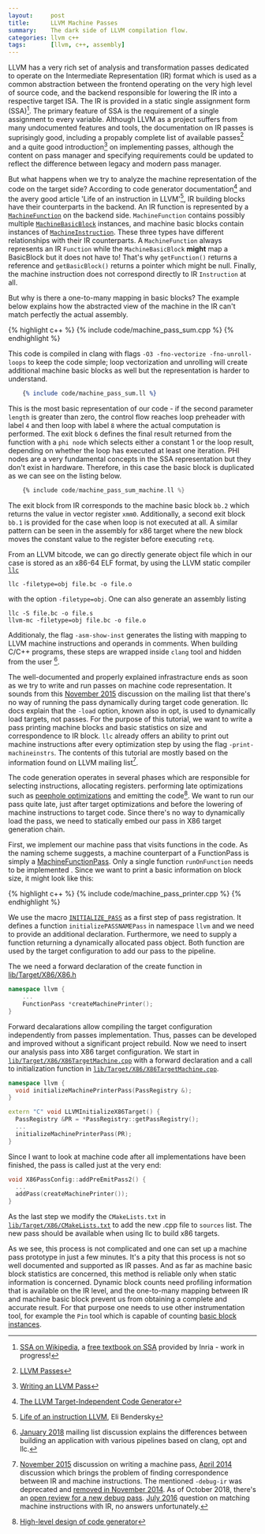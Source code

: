 ```yaml
---
layout:     post
title:      LLVM Machine Passes
summary:    The dark side of LLVM compilation flow.
categories: llvm c++
tags:       [llvm, c++, assembly]
---
```


LLVM has a very rich set of analysis and transformation passes dedicated to operate on the Intermediate Representation (IR) format which is used as a common abstraction between the frontend operating on the very high level of source code, and the backend responsible for lowering the IR into a respective target ISA. The IR is provided in a static single assignment form (SSA)[^1]. The primary feature of SSA is the requirement of a single assignment to every variable. Although LLVM as a project suffers from many undocumented features and tools, the documentation on IR passes is suprisingly good, including a propably complete list of available passes[^2] and a quite good introduction[^3] on implementing passes, although the content on pass manager and specifying requirements could be updated to reflect the difference between legacy and modern pass manager.

But what happens when we try to analyze the machine representation of the code on the target side? According to code generator documentation[^4] and the avery good article 'Life of an instruction in LLVM'[^5], IR building blocks have their counterparts in the backend. An IR function is represented by a [`MachineFunction`](https://llvm.org/docs/CodeGenerator.html#the-machinefunction-class) on the backend side. `MachineFunction` contains possibly multiple [`MachineBasicBlock`](https://llvm.org/docs/CodeGenerator.html#the-machinebasicblock-class) instances, and machine basic blocks contain instances of [`MachineInstruction`](https://llvm.org/docs/CodeGenerator.html#the-machineinstr-class). These three types have different relationships with their IR counterparts. A `MachineFunction` always represents an IR `Function` while the `MachineBasicBlock` **might** map a BasicBlock but it does not have to! That's why `getFunction()` returns a reference and `getBasicBlock()` returns a pointer which might be null. Finally, the machine instruction does not correspond directly to IR `Instruction` at all.

But why is there a one-to-many mapping in basic blocks? The example below explains how the abstracted view of the machine in the IR can't match perfectly the actual assembly.

{% highlight c++ %}
    {% include code/machine_pass_sum.cpp %}
{% endhighlight %}

This code is compiled in clang with flags `-O3 -fno-vectorize -fno-unroll-loops` to keep the code simple; loop vectorization and unrolling will create additional machine basic blocks as well but the representation is harder to understand. 

```llvm
    {% include code/machine_pass_sum.ll %}
```

This is the most basic representation of our code - if the second parameter `length` is greater than zero, the control flow reaches loop preheader with label `4` and then loop with label `8` where the actual computation is performed. The exit block `6` defines the final result returned from the function with a `phi node` which selects either a constant 1 or the loop result, depending on whether the loop has executed at least one iteration. PHI nodes are a very fundamental concepts in the SSA representation but they don't exist in hardware. Therefore, in this case the basic block is duplicated as we can see on the listing below.

```nasm
    {% include code/machine_pass_sum_machine.ll %}
```

The exit block from IR corresponds to the machine basic block `bb.2` which returns the value in vector register `xmm0`. Additionally, a second exit block `bb.1` is provided for the case when loop is not executed at all. A similar pattern can be seen in the assembly for x86 target where the new block moves the constant value to the register before executing `retq`.

From an LLVM bitcode, we can go directly generate object file which in our case is stored as an x86-64 ELF format, by using the LLVM static compiler [`llc`](https://llvm.org/docs/CommandGuide/llc.html)

```
llc -filetype=obj file.bc -o file.o
```

with the option `-filetype=obj`. One can also generate an assembly listing

```
llc -S file.bc -o file.s
llvm-mc -filetype=obj file.bc -o file.o
```

Additionaly, the flag `-asm-show-inst` generates the listing with mapping to LLVM machine instructions and operands in comments. When building C/C++ programs, these steps are wrapped inside `clang` tool and hidden from the user [^6].

The well-documented and properly explained infrastracture ends as soon as we try to write and run passes on machine code representation. It sounds from this [November 2015](http://lists.llvm.org/pipermail/llvm-dev/2015-November/092058.html) discussion on the mailing list that there's no way of running the pass dynamically during target code generation. llc docs explain that the `-load` option, known also in opt, is used to dynamically load targets, not passes. For the purpose of this tutorial, we want to write a pass printing machine blocks and basic statistics on size and correspondence to IR block. `llc` already offers an ability to print out machine instructions after every optimization step by using the flag `-print-machineinstrs`. The contents of this tutorial are mostly based on the information found on LLVM mailing list[^7].

The code generation operates in several phases which are responsible for selecting instructions, allocating registers. performing late optimizations such as [peephole optimizations](https://en.wikipedia.org/wiki/Peephole_optimization) and emitting the code[^8]. We want to run our pass quite late, just after target optimizations and before the lowering of machine instructions to target code. Since there's no way to dynamically load the pass, we need to statically embed our pass in X86 target generation chain.

First, we implement our machine pass that visits functions in the code. As the naming scheme suggests, a machine counterpart of a FunctionPass is simply a [MachineFunctionPass](http://llvm.org/doxygen/classllvm_1_1MachineFunctionPass.html). Only a single function `runOnFunction` needs to be implemented . Since we want to print a basic information on block size, it might look like this:

{% highlight c++ %}
    {% include code/machine_pass_printer.cpp %}
{% endhighlight %}

We use the macro [`INITIALIZE_PASS`](http://llvm.org/doxygen/PassSupport_8h.html) as a first step of pass registration. It defines a function `initializePASSNAMEPass` in namespace `llvm` and we need to provide an additional declaration. Furthermore, we need to supply a function returning a dynamically allocated pass object. Both function are used by the target configuration to add our pass to the pipeline.

The we need a forward declaration of the create function in [lib/Target/X86/X86.h](https://github.com/llvm-mirror/llvm/blob/d2b1fb11d3f3e5d88bc57c8e0154d367e0e48164/lib/Target/X86/X86.h#L130)

```c++
namespace llvm {
    ...
    FunctionPass *createMachinePrinter();
}
```

Forward decalarations allow compiling the target configuration independently from passes implementation. Thus, passes can be developed and improved without a significant project rebuild. Now we need to insert our analysis pass into X86 target configuration. We start in [`lib/Target/X86/X86TargetMachine.cpp`](https://github.com/llvm-mirror/llvm/blob/master/lib/Target/X86/X86TargetMachine.cpp) with a forward declaration and a call to initialization function in [`lib/Target/X86/X86TargetMachine.cpp`](https://github.com/llvm-mirror/llvm/blob/master/lib/Target/X86/X86TargetMachine.cpp#L59). 

```c++
namespace llvm {
  void initializeMachinePrinterPass(PassRegistry &);
}

extern "C" void LLVMInitializeX86Target() {
  PassRegistry &PR = *PassRegistry::getPassRegistry();
  ...
  initializeMachinePrinterPass(PR);
}
```

Since I want to look at machine code after all implementations have been finished, the pass is called just at the very end:

```c++
void X86PassConfig::addPreEmitPass2() {
  ...
  addPass(createMachinePrinter());
}
```

As the last step we modify the `CMakeLists.txt` in [`lib/Target/X86/CMakeLists.txt`](https://github.com/llvm-mirror/llvm/blob/d2b1fb11d3f3e5d88bc57c8e0154d367e0e48164/lib/Target/X86/CMakeLists.txt) to add the new .cpp file to `sources` list. The new pass should be available when using llc to build x86 targets.

As we see, this process is not complicated and one can set up a machine pass prototype in just a few minutes. It's a pity that this process is not so well documented and supported as IR passes. And as far as machine basic block statistics are concerned, this method is reliable only when static information is concerned. Dynamic block counts need profiling information that is available on the IR level, and the one-to-many mapping between IR and machine basic block prevent us from obtaining a complete and accurate result. For that purpose one needs to use other instrumentation tool, for example the `Pin` tool which is capable of counting [basic block instances](https://software.intel.com/sites/landingpage/pintool/docs/81205/Pin/html/index.html#inscount1).


[^1]: [SSA on Wikipedia](https://en.wikipedia.org/wiki/Static_single_assignment_form), a [free textbook on SSA](http://ssabook.gforge.inria.fr/latest/book.pdf) provided by Inria - work in progress!
[^2]: [LLVM Passes](https://llvm.org/docs/Passes.html)
[^3]: [Writing an LLVM Pass](http://llvm.org/docs/WritingAnLLVMPass.html)
[^4]: [The LLVM Target-Independent Code Generator](http://llvm.org/docs/CodeGenerator.html)
[^5]: [Life of an instruction LLVM](https://eli.thegreenplace.net/2012/11/24/life-of-an-instruction-in-llvm), Eli Bendersky
[^6]: [January 2018](http://lists.llvm.org/pipermail/llvm-dev/2018-January/120165.html) mailing list discussion explains the differences between building an application with various pipelines based on clang, opt and llc.
[^7]: [November 2015](http://lists.llvm.org/pipermail/llvm-dev/2015-November/092030.html) discussion on writing a machine pass, [April 2014](http://lists.llvm.org/pipermail/llvm-dev/2014-May/072987.html) discussion which brings the problem of finding correspondence between IR and machine instructions. The mentioned `-debug-ir` was deprecated and [removed in November 2014](https://reviews.llvm.org/rL222945). As of October 2018, there's an [open review for a  new debug pass](https://reviews.llvm.org/D40778). [July 2016](https://groups.google.com/forum/#!searchin/llvm-dev/debug-ir%7Csort:date/llvm-dev/PP8C_96rhuI/3ddvu9MVCQAJ) question on matching machine instructions with IR, no answers unfortunately.
[^8]: [High-level design of code generator](http://llvm.org/docs/CodeGenerator.html#high-level-design-of-the-code-generator)
